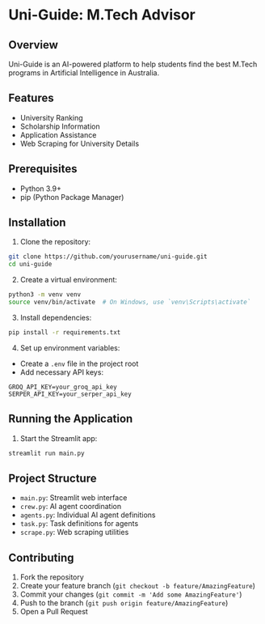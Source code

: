 # Uni-Guide: M.Tech Advisor

## Overview
Uni-Guide is an AI-powered platform to help students find the best M.Tech programs in Artificial Intelligence in Australia.

## Features
- University Ranking
- Scholarship Information
- Application Assistance
- Web Scraping for University Details

## Prerequisites
- Python 3.9+
- pip (Python Package Manager)

## Installation

1. Clone the repository:
```bash
git clone https://github.com/yourusername/uni-guide.git
cd uni-guide
```

2. Create a virtual environment:
```bash
python3 -m venv venv
source venv/bin/activate  # On Windows, use `venv\Scripts\activate`
```

3. Install dependencies:
```bash
pip install -r requirements.txt
```

4. Set up environment variables:
- Create a `.env` file in the project root
- Add necessary API keys:
```
GROQ_API_KEY=your_groq_api_key
SERPER_API_KEY=your_serper_api_key
```

## Running the Application

1. Start the Streamlit app:
```bash
streamlit run main.py
```

## Project Structure
- `main.py`: Streamlit web interface
- `crew.py`: AI agent coordination
- `agents.py`: Individual AI agent definitions
- `task.py`: Task definitions for agents
- `scrape.py`: Web scraping utilities

## Contributing
1. Fork the repository
2. Create your feature branch (`git checkout -b feature/AmazingFeature`)
3. Commit your changes (`git commit -m 'Add some AmazingFeature'`)
4. Push to the branch (`git push origin feature/AmazingFeature`)
5. Open a Pull Request


